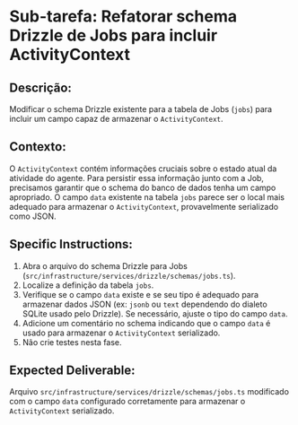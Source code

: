 # Sub-tarefa: Refatorar schema Drizzle de Jobs para incluir ActivityContext

## Descrição:

Modificar o schema Drizzle existente para a tabela de Jobs (`jobs`) para incluir um campo capaz de armazenar o `ActivityContext`.

## Contexto:

O `ActivityContext` contém informações cruciais sobre o estado atual da atividade do agente. Para persistir essa informação junto com a Job, precisamos garantir que o schema do banco de dados tenha um campo apropriado. O campo `data` existente na tabela `jobs` parece ser o local mais adequado para armazenar o `ActivityContext`, provavelmente serializado como JSON.

## Specific Instructions:

1. Abra o arquivo do schema Drizzle para Jobs (`src/infrastructure/services/drizzle/schemas/jobs.ts`).
2. Localize a definição da tabela `jobs`.
3. Verifique se o campo `data` existe e se seu tipo é adequado para armazenar dados JSON (ex: `jsonb` ou `text` dependendo do dialeto SQLite usado pelo Drizzle). Se necessário, ajuste o tipo do campo `data`.
4. Adicione um comentário no schema indicando que o campo `data` é usado para armazenar o `ActivityContext` serializado.
5. Não crie testes nesta fase.

## Expected Deliverable:

Arquivo `src/infrastructure/services/drizzle/schemas/jobs.ts` modificado com o campo `data` configurado corretamente para armazenar o `ActivityContext` serializado.
